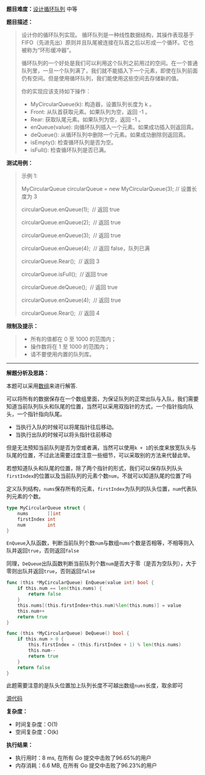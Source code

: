 
**题目难度：**[设计循环队列](https://leetcode.cn/problems/design-circular-queue/) 中等

**题目描述：**

> 设计你的循环队列实现。 循环队列是一种线性数据结构，其操作表现基于 FIFO（先进先出）原则并且队尾被连接在队首之后以形成一个循环。它也被称为“环形缓冲器”。
> 
> 循环队列的一个好处是我们可以利用这个队列之前用过的空间。在一个普通队列里，一旦一个队列满了，我们就不能插入下一个元素，即使在队列前面仍有空间。但是使用循环队列，我们能使用这些空间去存储新的值。
> 
> 你的实现应该支持如下操作：
> 
> - MyCircularQueue(k): 构造器，设置队列长度为 k 。
> - Front: 从队首获取元素。如果队列为空，返回 -1 。
> - Rear: 获取队尾元素。如果队列为空，返回 -1 。
> - enQueue(value): 向循环队列插入一个元素。如果成功插入则返回真。
> - deQueue(): 从循环队列中删除一个元素。如果成功删除则返回真。
> - isEmpty(): 检查循环队列是否为空。
> - isFull(): 检查循环队列是否已满。


**测试用例：**

> 示例 1:
>
> MyCircularQueue circularQueue = new MyCircularQueue(3); // 设置长度为 3
> 
> circularQueue.enQueue(1);  // 返回 true
> 
> circularQueue.enQueue(2);  // 返回 true
> 
> circularQueue.enQueue(3);  // 返回 true
> 
> circularQueue.enQueue(4);  // 返回 false，队列已满
> 
> circularQueue.Rear();  // 返回 3
> 
> circularQueue.isFull();  // 返回 true
> 
> circularQueue.deQueue();  // 返回 true
> 
> circularQueue.enQueue(4);  // 返回 true
> 
> circularQueue.Rear();  // 返回 4


**限制及提示：**
> - 所有的值都在 0 至 1000 的范围内；
> - 操作数将在 1 至 1000 的范围内；
> - 请不要使用内置的队列库。

---
**解题分析及思路：**

本题可以采用[数组](../datastruct/array.md)来进行解答.

可以将所有的数据保存在一个数组里面，为保证队列的正常出队与入队，我们需要知道当前队列队头和队尾的位置，当然可以采用双指针的方式，一个指针指向队头，一个指针指向队尾。
- 当执行入队的时候可以将尾指针往后移动。
- 当执行出队的时候可以将头指针往前移动

但是无法预知当前队列是否为空或者满，当然可以使用`k + 1`的长度来放宽队头与队尾的位置，不过此法需要过度注意一些细节，可以采取别的方法来代替此举。

若想知道队头和队尾的位置，除了两个指针的形式，我们可以保存队列队头`firstIndex`的位置以及当前队列的元素个数`num`，不就可以知道队尾的位置了吗

定义队列结构，`nums`保存所有的元素，`firstIndex`为队列的队头位置，`num`代表队列元素的个数。
```go
type MyCircularQueue struct {
	nums       []int
	firstIndex int
	num        int
}
```

`EnQueue`入队函数，判断当前队列个数`num`与数组`nums`个数是否相等，不相等则入队并返回`true`，否则返回`false`

同理，`DeQueue`出队函数判断当前队列个数`num`是否大于零（是否为空队列），大于零则出队并返回`true`，否则返回`false`
```go
func (this *MyCircularQueue) EnQueue(value int) bool {
	if this.num == len(this.nums) {
		return false
	}
	this.nums[(this.firstIndex+this.num)%len(this.nums)] = value
	this.num++
	return true
}

func (this *MyCircularQueue) DeQueue() bool {
	if this.num > 0 {
		this.firstIndex = (this.firstIndex + 1) % len(this.nums)
		this.num--
		return true
	}
	return false
}
```


此题需要注意的是队头位置加上队列长度不可越出数组`nums`长度，取余即可

[源代码](https://github.com/lomtom/algorithm-go/blob/main/leetcode/622/622设计循环队列_test.go)

**复杂度：**
- 时间复杂度：O(1)
- 空间复杂度：O(k)

**执行结果：**

- 执行用时：8 ms, 在所有 Go 提交中击败了96.65%的用户
- 内存消耗：6.6 MB, 在所有 Go 提交中击败了96.23%的用户
